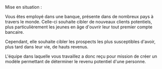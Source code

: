 Mise en situation :

Vous êtes employé dans une banque, présente dans de nombreux pays à travers le monde. 
Celle-ci souhaite cibler de nouveaux clients potentiels, plus particulièrement les jeunes 
en âge d'ouvrir leur tout premier compte bancaire.

Cependant, elle souhaite cibler les prospects les plus susceptibles d'avoir, plus tard dans leur vie, de hauts revenus.

L'équipe dans laquelle vous travaillez a donc reçu pour mission de créer un modèle permettant de déterminer le revenu potentiel d'une personne.
